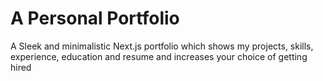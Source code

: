 # A Personal Portfolio

A Sleek and minimalistic Next.js portfolio which shows my projects, skills, experience, education and resume and increases your choice of getting hired
